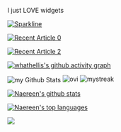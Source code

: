 I just LOVE widgets 

[![Sparkline](https://stars.medv.io/whathellis/badges.svg)](https://stars.medv.io/whathellis/badges)


<a target="_blank" href="https://github-readme-medium-recent-article.vercel.app/medium/@whathellis/0"><img src="https://github-readme-medium-recent-article.vercel.app/medium/@whathellis/0" alt="Recent Article 0"> 

<a target="_blank" href="https://github-readme-medium-recent-article.vercel.app/medium/@whathellis/2"><img src="https://github-readme-medium-recent-article.vercel.app/medium/@whathellis/2" alt="Recent Article 2"> 

[![whathellis's github activity graph](https://github-readme-activity-graph.vercel.app/graph?username=whathellis&bg_color=0d0e12&color=1c81ce&line=0f1129&point=079ae4&area=true&hide_border=true)](https://github.com/ashutosh00710/github-readme-activity-graph)

<!---whathellis/whathellis is a ✨ special ✨ repository because its `README.md` (this file) appears on your GitHub profile.You can click the Preview link to take a look at your changes.--->

<img align="center" src="https://github-readme-stats.vercel.app/api?username=whathellis&include_all_commits=true&count_private=true&show_icons=true&line_height=20&title_color=2B5BBD&icon_color=1124BB&text_color=A1A1A1&bg_color=0,000000,130F40" alt="my Github Stats"/>

<img src="https://github-readme-stats.vercel.app/api/top-langs?username=whathellis&show_icons=true&locale=en&layout=compact&theme=chartreuse-dark" alt="ovi" />

<img src="https://github-readme-streak-stats.herokuapp.com/?user=whathellis&theme=tokyonight" alt="mystreak"/>

[![Naereen's github stats](https://github-readme-stats.vercel.app/api?username=whathellis&theme=blue-green)](https://github.com/anuraghazra/github-readme-stats)

[![Naereen's top languages](https://github-readme-stats.vercel.app/api/top-langs/?username=whathellis&theme=blue-green)](https://github.com/anuraghazra/github-readme-stats)

![](https://api.githubtrends.io/user/svg/whathellis/langs?time_range=one_year&use_percent=True&loc_metric=changed&theme=classic) 

